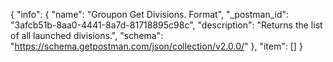 {
  "info": {
    "name": "Groupon Get Divisions. Format",
    "_postman_id": "3afcb51b-8aa0-4441-8a7d-81718895c98c",
    "description": "Returns the list of all launched divisions.",
    "schema": "https://schema.getpostman.com/json/collection/v2.0.0/"
  },
  "item": []
}